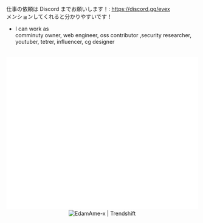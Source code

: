 仕事の依頼は Discord までお願いします！: https://discord.gg/evex  
メンションしてくれると分かりやすいです！

- I can work as  
comminuty owner, web engineer, oss contributor ,security researcher, youtuber, tetrer, influencer, cg designer


<div align="center">
	<br>
	<picture>
		<source media="(min-width: 720px)" srcset="./test/1.svg">
		<img src="./test/2.svg" width="100%" height="400px" alt="hero">
	</picture>
	<br>
	<img src="https://trendshift.io/api/badge/developers/6698" alt="EdamAme-x | Trendshift" style="width: 250px; height: 55px;" width="250" height="55"/>
</div>
<!-- これが種 -->
<a accesskey="x" href="https://evex.land"></a>
